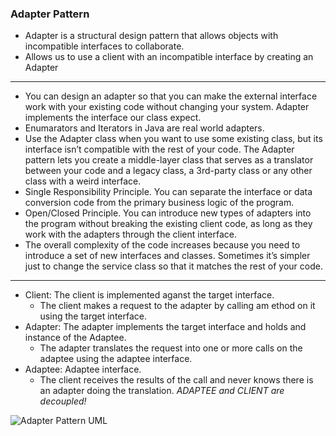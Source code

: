 ### Adapter Pattern
- Adapter is a structural design pattern that allows objects with incompatible interfaces to collaborate.
- Allows us to use a client with an incompatible interface by creating an Adapter
---
- You can design an adapter so that you can make the external interface work with your existing code without changing your system. Adapter implements the interface our class expect.
- Enumarators and Iterators in Java are real world adapters.
- Use the Adapter class when you want to use some existing class, but its interface isn’t compatible with the rest of your code.  The Adapter pattern lets you create a middle-layer class that serves as a translator between your code and a legacy class, a 3rd-party class or any other class with a weird interface.
-  Single Responsibility Principle. You can separate the interface or data conversion code from the primary business logic of the program.
-  Open/Closed Principle. You can introduce new types of adapters into the program without breaking the existing client code, as long as they work with the adapters through the client interface.
-  The overall complexity of the code increases because you need to introduce a set of new interfaces and classes. Sometimes it’s simpler just to change the service class so that it matches the rest of your code.

---
- Client: The client is implemented aganst the target interface.
    - The client makes a request to the adapter by calling am ethod on it using the target  interface.
- Adapter: The adapter implements the target interface and holds and instance of the Adaptee.
    - The adapter translates the request into one or more calls on the adaptee using the adaptee interface.
- Adaptee: Adaptee interface.
    - The client receives the results of the call and never knows there is an adapter doing the translation. _ADAPTEE and CLIENT are decoupled!_

![Adapter Pattern UML](https://refactoring.guru/images/patterns/diagrams/adapter/structure-object-adapter.png?id=33dffbe3aece294162440c7ddd3d5d4f)